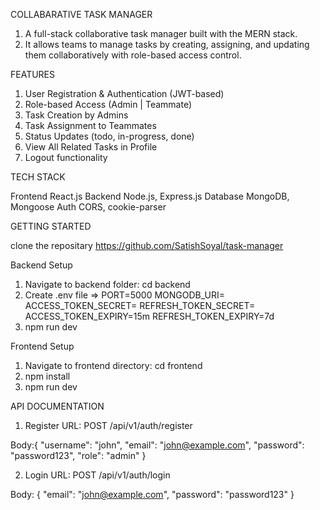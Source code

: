COLLABARATIVE TASK MANAGER

1. A full-stack collaborative task manager built with the MERN stack.
2. It allows teams to manage tasks by creating, assigning, and updating them collaboratively with role-based access control.

FEATURES

1. User Registration & Authentication (JWT-based)
2. Role-based Access (Admin | Teammate)
3. Task Creation by Admins
4. Task Assignment to Teammates
5. Status Updates (todo, in-progress, done)
6. View All Related Tasks in Profile
7. Logout functionality

TECH STACK

Frontend            React.js
Backend             Node.js, Express.js
Database            MongoDB, Mongoose
Auth                CORS, cookie-parser

GETTING STARTED

clone the repositary   https://github.com/SatishSoyal/task-manager

Backend Setup
1. Navigate to backend folder:  cd backend
2. Create .env file
=>  PORT=5000
    MONGODB_URI=<your-mongodb-connection-string>
    ACCESS_TOKEN_SECRET=<your-access-token-secret>
    REFRESH_TOKEN_SECRET=<your-refresh-token-secret>
    ACCESS_TOKEN_EXPIRY=15m
    REFRESH_TOKEN_EXPIRY=7d
3. npm run dev


Frontend Setup
1. Navigate to frontend directory: cd frontend
2. npm install
3. npm run dev


API DOCUMENTATION

1. Register
URL: POST /api/v1/auth/register

Body:{
     "username": "john",
     "email": "john@example.com",
     "password": "password123",
     "role": "admin"
}

2. Login
URL: POST /api/v1/auth/login

Body: {
      "email": "john@example.com",
      "password": "password123"
     }














